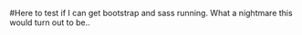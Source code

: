 #Here to test if I can get bootstrap and sass running. What a nightmare this would turn out to be..

